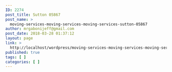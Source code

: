 ```yaml
---
ID: 2274
post_title: Sutton 05867
post_name: >
  moving-services-moving-services-moving-services-sutton-05867
author: mrgabonijeff@gmail.com
post_date: 2018-03-28 01:37:12
layout: page
link: >
  http://localhost/wordpress/moving-services-moving-services-moving-services-sutton-05867/
published: true
tags: [ ]
categories: [ ]
---
```

